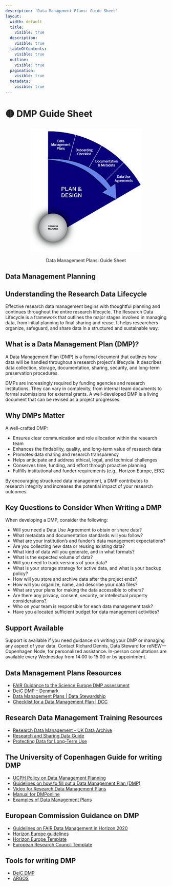 ```yaml
---
description: 'Data Management Plans: Guide Sheet'
layout:
  width: default
  title:
    visible: true
  description:
    visible: true
  tableOfContents:
    visible: true
  outline:
    visible: true
  pagination:
    visible: true
  metadata:
    visible: true
---
```


# 🟡 DMP Guide Sheet

<div align="center" data-full-width="true"><figure><img src="../../.gitbook/assets/1.png" alt=""><figcaption><p>Data Management Plans: Guide Sheet</p></figcaption></figure></div>

## Data Management Planning

## **Understanding the Research Data Lifecycle**

Effective research data management begins with thoughtful planning and continues throughout the entire research lifecycle. The Research Data Lifecycle is a framework that outlines the major stages involved in managing data, from initial planning to final sharing and reuse. It helps researchers organize, safeguard, and share data in a structured and sustainable way.

## What is a Data Management Plan (DMP)?

A Data Management Plan (DMP) is a formal document that outlines how data will be handled throughout a research project's lifecycle. It describes data collection, storage, documentation, sharing, security, and long-term preservation procedures.

DMPs are increasingly required by funding agencies and research institutions. They can vary in complexity, from internal team documents to formal submissions for external grants. A well-developed DMP is a living document that can be revised as a project progresses.

## Why DMPs Matter

A well-crafted DMP:

* Ensures clear communication and role allocation within the research team
* Enhances the findability, quality, and long-term value of research data
* Promotes data sharing and research transparency
* Helps anticipate and address ethical, legal, and technical challenges
* Conserves time, funding, and effort through proactive planning
* Fulfills institutional and funder requirements (e.g., Horizon Europe, ERC)

By encouraging structured data management, a DMP contributes to research integrity and increases the potential impact of your research outcomes.

## Key Questions to Consider When Writing a DMP

When developing a DMP, consider the following:

* Will you need a Data Use Agreement to obtain or share data?
* What metadata and documentation standards will you follow?
* What are your institution’s and funder’s data management expectations?
* Are you collecting new data or reusing existing data?
* What kind of data will you generate, and in what formats?
* What is the expected volume of data?
* Will you need to track versions of your data?
* What is your storage strategy for active data, and what is your backup policy?
* How will you store and archive data after the project ends?
* How will you organize, name, and describe your data files?
* What are your plans for making the data accessible to others?
* Are there any privacy, consent, security, or intellectual property considerations?
* Who on your team is responsible for each data management task?
* Have you allocated sufficient budget for data management activities?

## Support Available

Support is available if you need guidance on writing your DMP or managing any aspect of your data. Contact Richard Dennis, Data Steward for reNEW—Copenhagen Node, for personalized assistance. In-person consultations are available every Wednesday from 14:00 to 15:00 or by appointment.

## **Data Management Plans Resources**

* [FAIR Guidance to the Science Europe DMP assessment](https://bit.ly/3HbRMz7)
* [DeiC DMP – Denmark](https://bit.ly/3NZTia4)
* [Data Management Plans | Data Stewardship](https://bit.ly/3b56r3a)
* [Checklist for a Data Management Plan | DCC](https://bit.ly/3NYUkmM)

## **Research Data Management Training Resources**

* [Research Data Management - UK Data Archive](https://bit.ly/3xVW3Un)
* [Research and Sharing Data Guide](https://bit.ly/3O1Il7W)
* [Protecting Data for Long-Term Use](https://bit.ly/3QoE6Vs)

## **The University of Copenhagen Guide for writing DMP**

* [UCPH Policy on Data Management Planning](https://kunet.ku.dk/work-areas/research/data/Documents/UCPHPolicyforResearchDataManagement2022-EN.pdf)
* [Guidelines on how to fill out a Data Management Plan (DMP)](https://kunet.ku.dk/work-areas/research/data/data-management-plans/Pages/default.aspx)
* [Video for Research Data Management Plans](https://kunet.ku.dk/work-areas/research/data/data-management-plans/Pages/default.aspx)
* [Manual for DMPonline](https://kunet.ku.dk/work-areas/research/data/data-management-plans/Documents/DMPonline%20-%20UCPH%20manual.pdf)
* [Examples of Data Management Plans](https://kunet.ku.dk/work-areas/research/data/data-management-plans/Documents/DMPonline%20-%20UCPH%20manual.pdf)

## **European Commission Guidance on DMP**

* [Guidelines on FAIR Data Management in Horizon 2020](https://ec.europa.eu/research/participants/data/ref/h2020/grants_manual/hi/oa_pilot/h2020-hi-oa-data-mgt_en.pdf)
* [Horizon Europe guidelines](https://kunet.ku.dk/work-areas/research/data/data-management-plans/Documents/Guidelines%20for%20Horizon%20Europe's%20data%20management%20plan%20template.pdf)
* [Horizon Europe Template](https://kunet.ku.dk/work-areas/research/data/data-management-plans/Documents/Horizon%20Europe%20DMP%20template.docx)
* [European Research Council Template](https://kunet.ku.dk/work-areas/research/data/data-management-plans/Documents/ERC-Data-Management-Plan.docx)

## **Tools for writing DMP**

* [DeiC DMP](https://dmp.deic.dk/)
* [ARGOS](https://argos.openaire.eu/home)
